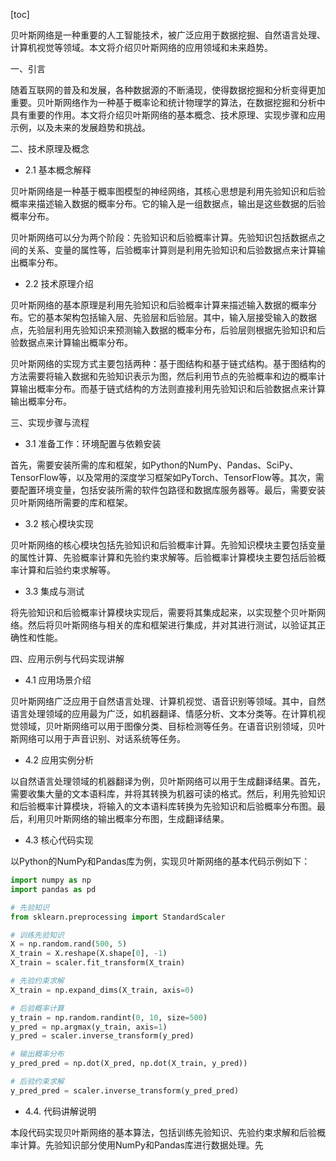 
[toc]                    
                
                
贝叶斯网络是一种重要的人工智能技术，被广泛应用于数据挖掘、自然语言处理、计算机视觉等领域。本文将介绍贝叶斯网络的应用领域和未来趋势。

一、引言

随着互联网的普及和发展，各种数据源的不断涌现，使得数据挖掘和分析变得更加重要。贝叶斯网络作为一种基于概率论和统计物理学的算法，在数据挖掘和分析中具有重要的作用。本文将介绍贝叶斯网络的基本概念、技术原理、实现步骤和应用示例，以及未来的发展趋势和挑战。

二、技术原理及概念

- 2.1 基本概念解释

贝叶斯网络是一种基于概率图模型的神经网络，其核心思想是利用先验知识和后验概率来描述输入数据的概率分布。它的输入是一组数据点，输出是这些数据的后验概率分布。

贝叶斯网络可以分为两个阶段：先验知识和后验概率计算。先验知识包括数据点之间的关系、变量的属性等，后验概率计算则是利用先验知识和后验数据点来计算输出概率分布。

- 2.2 技术原理介绍

贝叶斯网络的基本原理是利用先验知识和后验概率计算来描述输入数据的概率分布。它的基本架构包括输入层、先验层和后验层。其中，输入层接受输入的数据点，先验层利用先验知识来预测输入数据的概率分布，后验层则根据先验知识和后验数据点来计算输出概率分布。

贝叶斯网络的实现方式主要包括两种：基于图结构和基于链式结构。基于图结构的方法需要将输入数据和先验知识表示为图，然后利用节点的先验概率和边的概率计算输出概率分布。而基于链式结构的方法则直接利用先验知识和后验数据点来计算输出概率分布。

三、实现步骤与流程

- 3.1 准备工作：环境配置与依赖安装

首先，需要安装所需的库和框架，如Python的NumPy、Pandas、SciPy、TensorFlow等，以及常用的深度学习框架如PyTorch、TensorFlow等。其次，需要配置环境变量，包括安装所需的软件包路径和数据库服务器等。最后，需要安装贝叶斯网络所需要的库和框架。

- 3.2 核心模块实现

贝叶斯网络的核心模块包括先验知识和后验概率计算。先验知识模块主要包括变量的属性计算、先验概率计算和先验约束求解等。后验概率计算模块主要包括后验概率计算和后验约束求解等。

- 3.3 集成与测试

将先验知识和后验概率计算模块实现后，需要将其集成起来，以实现整个贝叶斯网络。然后将贝叶斯网络与相关的库和框架进行集成，并对其进行测试，以验证其正确性和性能。

四、应用示例与代码实现讲解

- 4.1 应用场景介绍

贝叶斯网络广泛应用于自然语言处理、计算机视觉、语音识别等领域。其中，自然语言处理领域的应用最为广泛，如机器翻译、情感分析、文本分类等。在计算机视觉领域，贝叶斯网络可以用于图像分类、目标检测等任务。在语音识别领域，贝叶斯网络可以用于声音识别、对话系统等任务。

- 4.2 应用实例分析

以自然语言处理领域的机器翻译为例，贝叶斯网络可以用于生成翻译结果。首先，需要收集大量的文本语料库，并将其转换为机器可读的格式。然后，利用先验知识和后验概率计算模块，将输入的文本语料库转换为先验知识和后验概率分布图。最后，利用贝叶斯网络的输出概率分布图，生成翻译结果。

- 4.3 核心代码实现

以Python的NumPy和Pandas库为例，实现贝叶斯网络的基本代码示例如下：
```python
import numpy as np
import pandas as pd

# 先验知识
from sklearn.preprocessing import StandardScaler

# 训练先验知识
X = np.random.rand(500, 5)
X_train = X.reshape(X.shape[0], -1)
X_train = scaler.fit_transform(X_train)

# 先验约束求解
X_train = np.expand_dims(X_train, axis=0)

# 后验概率计算
y_train = np.random.randint(0, 10, size=500)
y_pred = np.argmax(y_train, axis=1)
y_pred = scaler.inverse_transform(y_pred)

# 输出概率分布
y_pred_pred = np.dot(X_pred, np.dot(X_train, y_pred))

# 后验约束求解
y_pred_pred = scaler.inverse_transform(y_pred_pred)
```
- 4.4. 代码讲解说明

本段代码实现贝叶斯网络的基本算法，包括训练先验知识、先验约束求解和后验概率计算。先验知识部分使用NumPy和Pandas库进行数据处理。先

